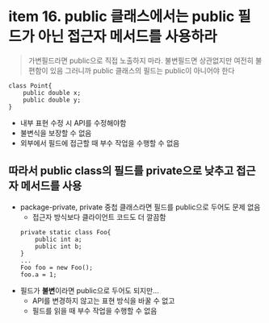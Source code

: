 <h1>item 16. public 클래스에서는 public 필드가 아닌 접근자 메서드를 사용하라</h1>

> 가변필드라면 public으로 직접 노출하지 마라. 불변필드면 상관없지만 여전히 불편함이 있음
> 그러니까 public 클래스의 필드는 public이 아니어야 한다

~~~~
class Point{
    public double x;
    public double y;
}
~~~~

- 내부 표현 수정 시 API를 수정해야함
- 불변식을 보장할 수 없음
- 외부에서 필드에 접근할 때 부수 작업을 수행할 수 없음

<h2>따라서 public class의 필드를 private으로 낮추고 접근자 메서드를 사용</h2>

- package-private, private 중첩 클래스라면 필드를 public으로 두어도 문제 없음
    - 접근자 방식보다 클라이언트 코드도 더 깔끔함
    ~~~~
    private static class Foo{
        public int a;
        public int b;
    }
    ...
    Foo foo = new Foo();
    foo.a = 1;
    ~~~~
- 필드가 **불변**이라면 public으로 두어도 되지만...
    - API를 변경하지 않고는 표현 방식을 바꿀 수 없고
    - 필드를 읽을 때 부수 작업을 수행할 수 없음
